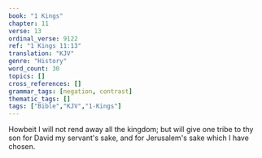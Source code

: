 ```yaml
---
book: "1 Kings"
chapter: 11
verse: 13
ordinal_verse: 9122
ref: "1 Kings 11:13"
translation: "KJV"
genre: "History"
word_count: 30
topics: []
cross_references: []
grammar_tags: [negation, contrast]
thematic_tags: []
tags: ["Bible","KJV","1-Kings"]
---
```

Howbeit I will not rend away all the kingdom; but will give one tribe to thy son for David my servant's sake, and for Jerusalem's sake which I have chosen.
